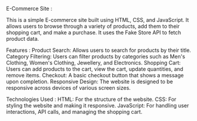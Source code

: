 E-Commerce Site :

This is a simple E-commerce site built using HTML, CSS, and JavaScript. It allows users to browse through a variety of products, add them to their shopping cart, and make a purchase. It uses the Fake Store API to fetch product data.

Features :
Product Search: Allows users to search for products by their title.
Category Filtering: Users can filter products by categories such as Men's Clothing, Women's Clothing, Jewellery, and Electronics.
Shopping Cart: Users can add products to the cart, view the cart, update quantities, and remove items.
Checkout: A basic checkout button that shows a message upon completion.
Responsive Design: The website is designed to be responsive across devices of various screen sizes.


Technologies Used :
HTML: For the structure of the website.
CSS: For styling the website and making it responsive.
JavaScript: For handling user interactions, API calls, and managing the shopping cart.

